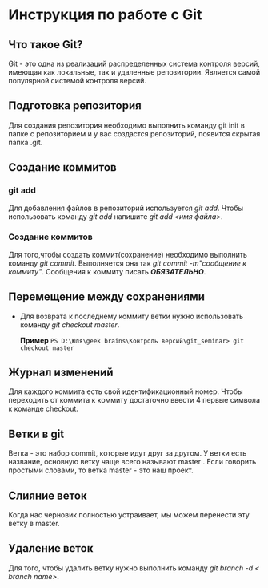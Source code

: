 # Инструкция по работе с Git

## Что такое Git?

Git - это одна из реализаций распределенных система контроля версий, имеющая как локальные, так и удаленные репозитории. Является самой популярной системой контроля версий.

## Подготовка репозитория

Для создания репозитория необходимо выполнить команду git init в папке с репозиторием и у вас создастся репозиторий, появится скрытая папка .git.

## Создание коммитов

### git add

Для добавления файлов в репозиторий используется *git add*. Чтобы использовать команду *git add* напишите *git add <имя файла>*.


### Создание коммитов
Для того,чтобы создать коммит(сохранение) необходимо выполнить команду *git commit*. Выполняется она так *git commit -m"сообщение к коммиту"*. Сообщения к коммиту писать ***ОБЯЗАТЕЛЬНО***. 

## Перемещение между сохранениями

* Для возврата к последнему коммиту ветки нужно использовать команду *git checkout master*.

    **Пример** `PS D:\Юля\geek brains\Контроль версий\git_seminar> git checkout master`


## Журнал изменений

Для каждого коммита есть свой идентификационный номер. Чтобы переходить от коммита к коммиту достаточно ввести 4 первые символа к команде checkout.

## Ветки в git

Ветка - это набор commit, которые идут друг за другом. У ветки есть название, основную ветку чаще всего называют master . Если говорить простыми словами, то ветка master - это наш проект.

## Cлияние веток

Когда нас черновик полностью устраивает, мы можем перенести эту ветку в master.

## Удаление веток

Для того, чтобы удалить ветку нужно выполнить команду  *git branch -d < branch name>*. 